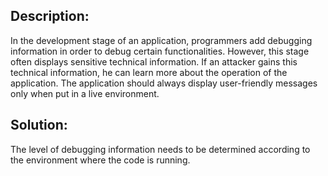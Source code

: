 ## Description:

In the development stage of an application, programmers add debugging information in order to debug certain functionalities. However, this stage often displays sensitive technical information. If an attacker gains this technical information, he can learn more about the operation of the application. The application should always display user-friendly messages only when put in a live environment.

## Solution:

The level of debugging information needs to be determined according to the environment where the code is running.

